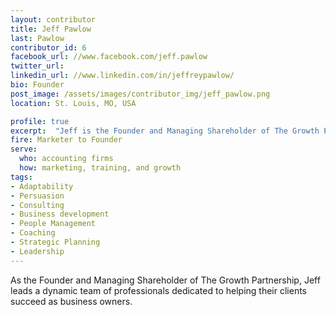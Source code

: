 ```yaml
---
layout: contributor
title: Jeff Pawlow
last: Pawlow
contributor_id: 6
facebook_url: //www.facebook.com/jeff.pawlow
twitter_url: 
linkedin_url: //www.linkedin.com/in/jeffreypawlow/
bio: Founder
post_image: /assets/images/contributor_img/jeff_pawlow.png
location: St. Louis, MO, USA

profile: true
excerpt:  "Jeff is the Founder and Managing Shareholder of The Growth Partnership. Career Path: Marketer to Founder"
fire: Marketer to Founder
serve:
  who: accounting firms
  how: marketing, training, and growth
tags:
- Adaptability
- Persuasion
- Consulting
- Business development
- People Management
- Coaching
- Strategic Planning
- Leadership 
---
```


As the Founder and Managing Shareholder of The Growth Partnership, Jeff leads a dynamic team of professionals dedicated to helping their clients succeed as business owners.
